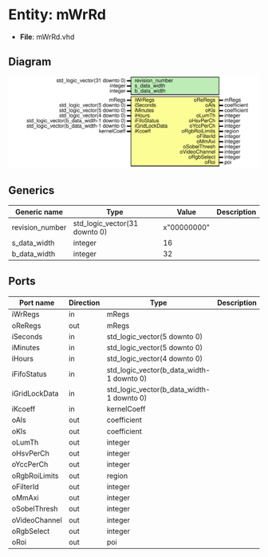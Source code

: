 # Entity: mWrRd 

- **File**: mWrRd.vhd
## Diagram

![Diagram](mWrRd.svg "Diagram")
## Generics

| Generic name    | Type                          | Value       | Description |
| --------------- | ----------------------------- | ----------- | ----------- |
| revision_number | std_logic_vector(31 downto 0) | x"00000000" |             |
| s_data_width    | integer                       | 16          |             |
| b_data_width    | integer                       | 32          |             |
## Ports

| Port name     | Direction | Type                                      | Description |
| ------------- | --------- | ----------------------------------------- | ----------- |
| iWrRegs       | in        | mRegs                                     |             |
| oReRegs       | out       | mRegs                                     |             |
| iSeconds      | in        | std_logic_vector(5 downto 0)              |             |
| iMinutes      | in        | std_logic_vector(5 downto 0)              |             |
| iHours        | in        | std_logic_vector(4 downto 0)              |             |
| iFifoStatus   | in        | std_logic_vector(b_data_width-1 downto 0) |             |
| iGridLockData | in        | std_logic_vector(b_data_width-1 downto 0) |             |
| iKcoeff       | in        | kernelCoeff                               |             |
| oAls          | out       | coefficient                               |             |
| oKls          | out       | coefficient                               |             |
| oLumTh        | out       | integer                                   |             |
| oHsvPerCh     | out       | integer                                   |             |
| oYccPerCh     | out       | integer                                   |             |
| oRgbRoiLimits | out       | region                                    |             |
| oFilterId     | out       | integer                                   |             |
| oMmAxi        | out       | integer                                   |             |
| oSobelThresh  | out       | integer                                   |             |
| oVideoChannel | out       | integer                                   |             |
| oRgbSelect    | out       | integer                                   |             |
| oRoi          | out       | poi                                       |             |
